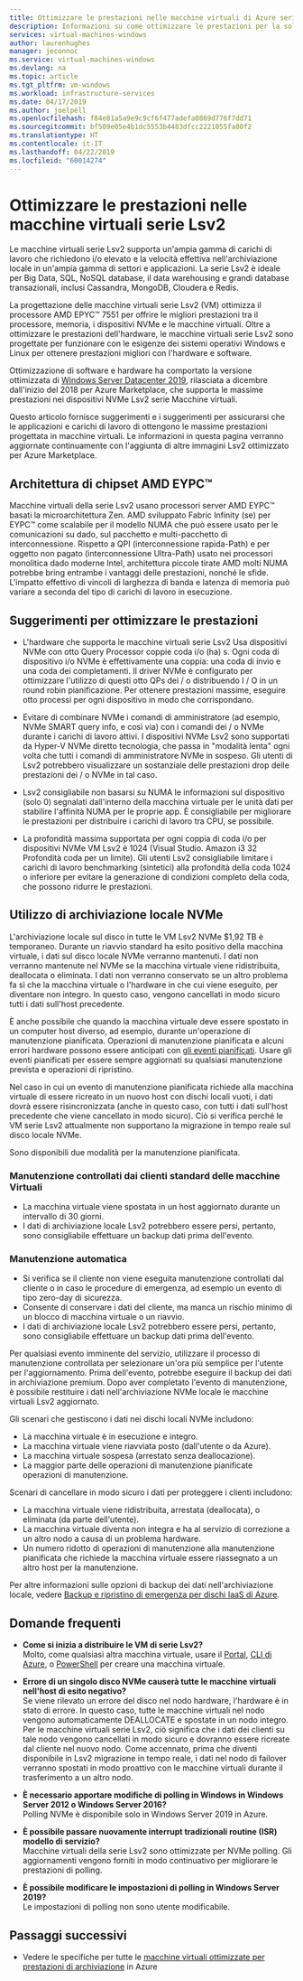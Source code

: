 ```yaml
---
title: Ottimizzare le prestazioni nelle macchine virtuali di Azure serie Lsv2 - archiviazione | Microsoft Docs
description: Informazioni su come ottimizzare le prestazioni per la soluzione nelle macchine virtuali serie Lsv2.
services: virtual-machines-windows
author: laurenhughes
manager: jeconnoc
ms.service: virtual-machines-windows
ms.devlang: na
ms.topic: article
ms.tgt_pltfrm: vm-windows
ms.workload: infrastructure-services
ms.date: 04/17/2019
ms.author: joelpell
ms.openlocfilehash: f84e81a5a9e9c9cf6f477adefa0869d776f7dd71
ms.sourcegitcommit: bf509e05e4b1dc5553b4483dfcc2221055fa80f2
ms.translationtype: HT
ms.contentlocale: it-IT
ms.lasthandoff: 04/22/2019
ms.locfileid: "60014274"
---
```

# <a name="optimize-performance-on-the-lsv2-series-virtual-machines"></a>Ottimizzare le prestazioni nelle macchine virtuali serie Lsv2

Le macchine virtuali serie Lsv2 supporta un'ampia gamma di carichi di lavoro che richiedono i/o elevato e la velocità effettiva nell'archiviazione locale in un'ampia gamma di settori e applicazioni.  La serie Lsv2 è ideale per Big Data, SQL, NoSQL database, il data warehousing e grandi database transazionali, inclusi Cassandra, MongoDB, Cloudera e Redis.

La progettazione delle macchine virtuali serie Lsv2 (VM) ottimizza il processore AMD EPYC™ 7551 per offrire le migliori prestazioni tra il processore, memoria, i dispositivi NVMe e le macchine virtuali. Oltre a ottimizzare le prestazioni dell'hardware, le macchine virtuali serie Lsv2 sono progettate per funzionare con le esigenze dei sistemi operativi Windows e Linux per ottenere prestazioni migliori con l'hardware e software.

Ottimizzazione di software e hardware ha comportato la versione ottimizzata di [Windows Server Datacenter 2019](https://azuremarketplace.microsoft.com/marketplace/apps/Microsoft.WindowsServer?tab=Overview), rilasciata a dicembre dall'inizio del 2018 per Azure Marketplace, che supporta le massime prestazioni nei dispositivi NVMe Lsv2 serie Macchine virtuali.

Questo articolo fornisce suggerimenti e i suggerimenti per assicurarsi che le applicazioni e carichi di lavoro di ottengono le massime prestazioni progettata in macchine virtuali. Le informazioni in questa pagina verranno aggiornate continuamente con l'aggiunta di altre immagini Lsv2 ottimizzato per Azure Marketplace.

## <a name="amd-eypc-chipset-architecture"></a>Architettura di chipset AMD EYPC™

Macchine virtuali della serie Lsv2 usano processori server AMD EYPC™ basati la microarchitettura Zen. AMD sviluppato Fabric Infinity (se) per EYPC™ come scalabile per il modello NUMA che può essere usato per le comunicazioni su dado, sul pacchetto e multi-pacchetto di interconnessione. Rispetto a QPI (interconnessione rapida-Path) e per oggetto non pagato (interconnessione Ultra-Path) usato nei processori monolitica dado moderne Intel, architettura piccole tirate AMD molti NUMA potrebbe bring entrambe i vantaggi delle prestazioni, nonché le sfide. L'impatto effettivo di vincoli di larghezza di banda e latenza di memoria può variare a seconda del tipo di carichi di lavoro in esecuzione.

## <a name="tips-for-maximizing-performance"></a>Suggerimenti per ottimizzare le prestazioni

* L'hardware che supporta le macchine virtuali serie Lsv2 Usa dispositivi NVMe con otto Query Processor coppie coda i/o (ha) s. Ogni coda di dispositivo i/o NVMe è effettivamente una coppia: una coda di invio e una coda dei completamenti. Il driver NVMe è configurato per ottimizzare l'utilizzo di questi otto QPs dei / o distribuendo I / O in un round robin pianificazione. Per ottenere prestazioni massime, eseguire otto processi per ogni dispositivo in modo che corrispondano.

* Evitare di combinare NVMe i comandi di amministratore (ad esempio, NVMe SMART query info, e così via) con i comandi dei / o NVMe durante i carichi di lavoro attivi. I dispositivi NVMe Lsv2 sono supportati da Hyper-V NVMe diretto tecnologia, che passa in "modalità lenta" ogni volta che tutti i comandi di amministratore NVMe in sospeso. Gli utenti di Lsv2 potrebbero visualizzare un sostanziale delle prestazioni drop delle prestazioni dei / o NVMe in tal caso.

* Lsv2 consigliabile non basarsi su NUMA le informazioni sul dispositivo (solo 0) segnalati dall'interno della macchina virtuale per le unità dati per stabilire l'affinità NUMA per le proprie app. È consigliabile per migliorare le prestazioni per distribuire i carichi di lavoro tra CPU, se possibile. 

* La profondità massima supportata per ogni coppia di coda i/o per dispositivi NVMe VM Lsv2 è 1024 (Visual Studio. Amazon i3 32 Profondità coda per un limite). Gli utenti Lsv2 consigliabile limitare i carichi di lavoro benchmarking (sintetici) alla profondità della coda 1024 o inferiore per evitare la generazione di condizioni completo della coda, che possono ridurre le prestazioni.

## <a name="utilizing-local-nvme-storage"></a>Utilizzo di archiviazione locale NVMe

L'archiviazione locale sul disco in tutte le VM Lsv2 NVMe $1,92 TB è temporaneo. Durante un riavvio standard ha esito positivo della macchina virtuale, i dati sul disco locale NVMe verranno mantenuti. I dati non verranno mantenute nel NVMe se la macchina virtuale viene ridistribuita, deallocata o eliminata. I dati non verranno conservato se un altro problema fa sì che la macchina virtuale o l'hardware in che cui viene eseguito, per diventare non integro. In questo caso, vengono cancellati in modo sicuro tutti i dati sull'host precedente.

È anche possibile che quando la macchina virtuale deve essere spostato in un computer host diverso, ad esempio, durante un'operazione di manutenzione pianificata. Operazioni di manutenzione pianificata e alcuni errori hardware possono essere anticipati con [gli eventi pianificati](scheduled-events.md). Usare gli eventi pianificati per essere sempre aggiornati su qualsiasi manutenzione prevista e operazioni di ripristino.

Nel caso in cui un evento di manutenzione pianificata richiede alla macchina virtuale di essere ricreato in un nuovo host con dischi locali vuoti, i dati dovrà essere risincronizzata (anche in questo caso, con tutti i dati sull'host precedente che viene cancellato in modo sicuro). Ciò si verifica perché le VM serie Lsv2 attualmente non supportano la migrazione in tempo reale sul disco locale NVMe.

Sono disponibili due modalità per la manutenzione pianificata.

### <a name="standard-vm-customer-controlled-maintenance"></a>Manutenzione controllati dai clienti standard delle macchine Virtuali

- La macchina virtuale viene spostata in un host aggiornato durante un intervallo di 30 giorni.
- I dati di archiviazione locale Lsv2 potrebbero essere persi, pertanto, sono consigliabile effettuare un backup dati prima dell'evento.

### <a name="automatic-maintenance"></a>Manutenzione automatica

- Si verifica se il cliente non viene eseguita manutenzione controllati dal cliente o in caso le procedure di emergenza, ad esempio un evento di tipo zero-day di sicurezza.
- Consente di conservare i dati del cliente, ma manca un rischio minimo di un blocco di macchina virtuale o un riavvio.
- I dati di archiviazione locale Lsv2 potrebbero essere persi, pertanto, sono consigliabile effettuare un backup dati prima dell'evento.

Per qualsiasi evento imminente del servizio, utilizzare il processo di manutenzione controllata per selezionare un'ora più semplice per l'utente per l'aggiornamento. Prima dell'evento, potrebbe eseguire il backup dei dati in archiviazione premium. Dopo aver completato l'evento di manutenzione, è possibile restituire i dati nell'archiviazione NVMe locale le macchine virtuali Lsv2 aggiornato.

Gli scenari che gestiscono i dati nei dischi locali NVMe includono:

- La macchina virtuale è in esecuzione e integro.
- La macchina virtuale viene riavviata posto (dall'utente o da Azure).
- La macchina virtuale sospesa (arrestato senza deallocazione).
- La maggior parte delle operazioni di manutenzione pianificate operazioni di manutenzione.

Scenari di cancellare in modo sicuro i dati per proteggere i clienti includono:

- La macchina virtuale viene ridistribuita, arrestata (deallocata), o eliminata (da parte dell'utente).
- La macchina virtuale diventa non integra e ha al servizio di correzione a un altro nodo a causa di un problema hardware.
- Un numero ridotto di operazioni di manutenzione alla manutenzione pianificata che richiede la macchina virtuale essere riassegnato a un altro host per la manutenzione.

Per altre informazioni sulle opzioni di backup dei dati nell'archiviazione locale, vedere [Backup e ripristino di emergenza per dischi IaaS di Azure](backup-and-disaster-recovery-for-azure-iaas-disks.md).

## <a name="frequently-asked-questions"></a>Domande frequenti

* **Come si inizia a distribuire le VM di serie Lsv2?**  
   Molto, come qualsiasi altra macchina virtuale, usare il [Portal](quick-create-portal.md), [CLI di Azure](quick-create-cli.md), o [PowerShell](quick-create-powershell.md) per creare una macchina virtuale.

* **Errore di un singolo disco NVMe causerà tutte le macchine virtuali nell'host di esito negativo?**  
   Se viene rilevato un errore del disco nel nodo hardware, l'hardware è in stato di errore. In questo caso, tutte le macchine virtuali nel nodo vengono automaticamente DEALLOCATE e spostate in un nodo integro. Per le macchine virtuali serie Lsv2, ciò significa che i dati dei clienti su tale nodo vengono cancellati in modo sicuro e dovranno essere ricreate dal cliente nel nuovo nodo. Come accennato, prima che diventi disponibile in Lsv2 migrazione in tempo reale, i dati nel nodo di failover verranno spostati in modo proattivo con le macchine virtuali durante il trasferimento a un altro nodo.

* **È necessario apportare modifiche di polling in Windows in Windows Server 2012 o Windows Server 2016?**  
   Polling NVMe è disponibile solo in Windows Server 2019 in Azure.  

* **È possibile passare nuovamente interrupt tradizionali routine (ISR) modello di servizio?**  
   Macchine virtuali della serie Lsv2 sono ottimizzate per NVMe polling. Gli aggiornamenti vengono forniti in modo continuativo per migliorare le prestazioni di polling.

* **È possibile modificare le impostazioni di polling in Windows Server 2019?**  
   Le impostazioni di polling non sono utente modificabile.
   
## <a name="next-steps"></a>Passaggi successivi

* Vedere le specifiche per tutte le [macchine virtuali ottimizzate per prestazioni di archiviazione](sizes-storage.md) in Azure
